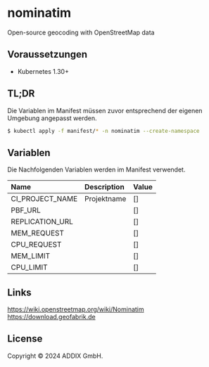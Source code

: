 # nominatim
 Open-source geocoding with OpenStreetMap data

## Voraussetzungen
* Kubernetes 1.30+

## TL;DR

Die Variablen im Manifest müssen zuvor entsprechend der eigenen Umgebung angepasst werden.

```bash
$ kubectl apply -f manifest/* -n nominatim --create-namespace
```

## Variablen
Die Nachfolgenden Variablen werden im Manifest verwendet.

| Name                    | Description                                     | Value  |
|:------------------------|:------------------------------------------------|:-------|
| CI_PROJECT_NAME         | Projektname                                     | []     |
| PBF_URL                 |                                                 | []     |
| REPLICATION_URL         |                                                 | []     |
| MEM_REQUEST             |                                                 | []     |
| CPU_REQUEST             |                                                 | []     |
| MEM_LIMIT               |                                                 | []     |
| CPU_LIMIT               |                                                 | []     |

## Links
https://wiki.openstreetmap.org/wiki/Nominatim
https://download.geofabrik.de

## License
Copyright © 2024 ADDIX GmbH.